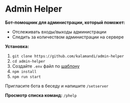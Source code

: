 # Admin Helper

**Бот-помощник для администрации, который поможет:**
- Отслеживать входы/выходы администрации
- Следить за количеством администрации на сервере


**Установка:**
1. `git clone https://github.com/kalamandi/admin-helper`
2. `cd admin-helper`
3. Создайте `.env` файл по [шаблону](https://github.com/kalamandi/admin-helper/blob/main/.env.example) 
4. `npm install`
5. `npm run start`


Пригласите бота в беседу и напишите `/setserver`

**Просмотр списка команд:** `/phelp`
